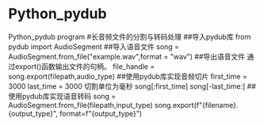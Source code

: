 # Python_pydub
 Python_pydub program
#长音频文件的分割与转码处理
##导入pydub库
from pydub import AudioSegment
##导入语音文件
song = AudioSegment.from_file("example.wav",format = "wav")
##导出语音文件
通过export()函数输出文件的句柄。
file_handle = song.export(filepath,audio_type)
##使用pydub库实现音频切片
first_time = 3000
last_time = 3000
切割单位为毫秒
song[:first_time]
song[-last_time:]
##使用pydub库实现语音转码
song = AudioSegment.from_file(filepath,input_type)
song.export(f"{filename}.{output_type}", format=f"{output_type}")
